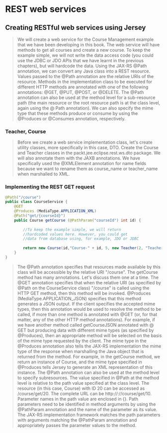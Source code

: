 # REST web services
## Creating RESTful web services using Jersey
> We will create a web service for the Course Management example that we have been developing in this book. The web service will have methods to get all courses and create a new course. To keep the example simple, we will not write the data access code (you could use the JDBC or JDO APIs that we have learnt in the previous chapters), but will hardcode the data.
> Using the JAX-RS @Path annotation, we can convert any Java class into a REST resource. Values passed to the @Path annotation are the relative URIs of the resource.  Methods in the implementation class to be executed for different HTTP methods are annotated with one of the following annotations: @GET, @PUT, @POST, or @DELETE.  The @Path annotation can also be used at the method level for a sub-resource path (the main resource or the root resource path is at the class level, again using the @ Path annotation). We can also specify the mime type that these methods produce or consume by using the @Produces or @Consumes annotation, respectively.

### Teacher, Course
> Before we create a web service implementation class, let's create utility classes, more specifically in this case, DTO.  Create the Course and Teacher classes in the packt.jee.eclipse.rest.ws.dto package. We will also annotate them with the JAXB annotations.
> We have specifically used the @XMLElement annotation for name fields because we want to rename them as course_name or teacher_name when marshalled to XML.
### Implementing the REST GET request
```java
@Path("/course")
public class CourseService {
    @GET
    @Produces (MediaType.APPLICATION_XML)
    @Path("get/{courseId}")
    public Course getCourse (@PathParam("courseId") int id) {
         
        //To keep the example simple, we will return
        //hardcoded values here. However, you could get
        //data from database using, for example, JDO or JDBC
        
        return new Course(id,"Course-" + id, 5, new Teacher(2, "Teacher1"));
    }
}
```

> The @Path annotation specifies that resources made available by this class will be accessible by the relative URI "/course".  The getCourse method has many annotations. Let's discuss them one at a time.  The @GET annotation specifies that when the relative URI (as specified by @Path on the CourseService class) "/course" is called using the HTTP GET method, then this method will be invoked.  @Produces (MediaType.APPLICATION_JSON) specifies that this method generates a JSON output. If the client specifies the accepted mime types, then this annotation would be used to resolve the method to be called, if more than one method is annotated with @GET (or, for that matter, any of the other HTTP method annotations).  For example, if we have another method called getCourseJSON annotated with @ GET but producing data with different mime types (as specified by @Produces), then an appropriate method will be selected on the basis of the mime type requested by the client. The mime type in the @Produces annotation also tells the JAX-RS implementation the mime type of the response when marshalling the Java object that is returned from the method. For example, in the getCourse method, we return an instance of Course, and the mime type specified in @Produces tells Jersey to generate an XML representation of this instance.  The @Path annotation can also be used at the method level to specify subresources.  The value specified in @Path at the method level is relative to the path value specified at the class level. The resource (in this case, Course) with ID 20 can be accessed as /course/get/20. The complete URL can be http://<serveraddress>:<port>/<app-name>/course/get/10.  Parameter names in the path value are enclosed in {}.  Path parameters need to be identified in method arguments by using the @PathParam annotation and the name of the parameter as its value. The JAX-RS implementation framework matches the path parameters with arguments matching the @PathParam annotation and appropriately passes the parameter values to the method.


